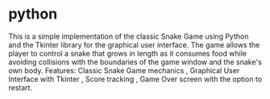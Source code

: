 # python
This is a simple implementation of the classic Snake Game using Python and the Tkinter library for the graphical user interface. The game allows the player to control a snake that grows in length as it consumes food while avoiding collisions with the boundaries of the game window and the snake's own body.
Features:
Classic Snake Game mechanics ,
Graphical User Interface with Tkinter ,
Score tracking ,
Game Over screen with the option to restart.
